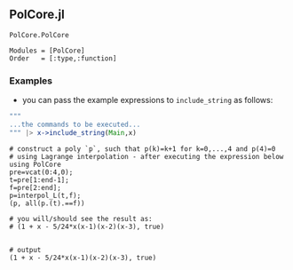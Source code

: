 ## PolCore.jl

```@docs
PolCore.PolCore
```


```@autodocs
Modules = [PolCore]
Order   = [:type,:function]
```


### Examples
* you can pass the example expressions to `include_string` as follows:
```julia
"""
...the commands to be executed...
""" |> x->include_string(Main,x)
```


```jldoctest; output=false
# construct a poly `p`, such that p(k)=k+1 for k=0,...,4 and p(4)=0
# using Lagrange interpolation - after executing the expression below
using PolCore
pre=vcat(0:4,0);
t=pre[1:end-1];
f=pre[2:end];
p=interpol_L(t,f);
(p, all(p.(t).==f))

# you will/should see the result as:
# (1 + x - 5/24*x(x-1)(x-2)(x-3), true)


# output
(1 + x - 5/24*x(x-1)(x-2)(x-3), true)

```
